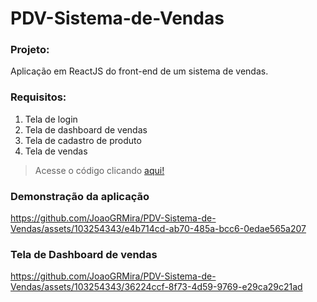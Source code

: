 # PDV-Sistema-de-Vendas
### Projeto:
Aplicação em ReactJS do front-end de um sistema de vendas.
### Requisitos:
  1) Tela de login
  2) Tela de dashboard de vendas
  3) Tela de cadastro de produto
  4) Tela de vendas
> Acesse o código clicando [aqui!](https://github.com/JoaoGRMira/PDV-Sistema-de-Vendas/tree/main/aplicacao)

### Demonstração da aplicação
https://github.com/JoaoGRMira/PDV-Sistema-de-Vendas/assets/103254343/e4b714cd-ab70-485a-bcc6-0edae565a207

### Tela de Dashboard de vendas
https://github.com/JoaoGRMira/PDV-Sistema-de-Vendas/assets/103254343/36224ccf-8f73-4d59-9769-e29ca29c21ad
